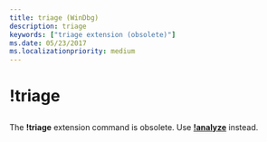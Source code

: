 ```yaml
---
title: triage (WinDbg)
description: triage
keywords: ["triage extension (obsolete)"]
ms.date: 05/23/2017
ms.localizationpriority: medium
---
```


# !triage


## <span id="ddk__triage_dbg"></span><span id="DDK__TRIAGE_DBG"></span>


The **!triage** extension command is obsolete. Use [**!analyze**](-analyze.md) instead.

 

 





